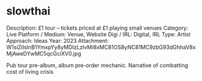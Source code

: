 # slowthai

Description: £1 tour – tickets priced at £1 playing small venues
Category: Live
Platform / Medium: Venue, Website
Digi / IRL: Digital, IRL
Type: Artist
Approach: Ideas
Year: 2023
Attachment: W1siZiIsInB1YmxpYy8yMDIzLzIvMi8xMC81OS8yNC81MC9zbG93dGhhaV8xMjAweDYwMC5qcGciXV0.jpg

Pub tour pre-album, album pre-order mechanic. Narrative of combatting cost of living crisis